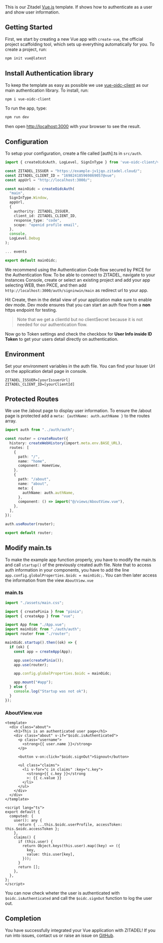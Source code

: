 This is our Zitadel [Vue.js](https://vuejs.org/) template. If shows how to authenticate as a user and show user information.

## Getting Started

First, we start by creating a new Vue app with `create-vue`, the official project scaffolding tool, which sets up everything automatically for you. To create a project, run:

```bash
npm init vue@latest
```

## Install Authentication library

To keep the template as easy as possible we use [vue-oidc-client](https://github.com/soukoku/vue-oidc-client) as our main authentication library. To install, run:

```bash
npm i vue-oidc-client
```

To run the app, type:

```bash
npm run dev
```

then open [http://localhost:3000](http://localhost:3000) with your browser to see the result.

## Configuration

To setup your configuration, create a file called [auth].ts in `src/auth`.

```ts
import { createOidcAuth, LogLevel, SignInType } from 'vue-oidc-client/vue3';

const ZITADEL_ISSUER = "https://example-jv1jqo.zitadel.cloud/";
const ZITADEL_CLIENT_ID = "169824185969869057@vue";
const appUrl = "http://localhost:3000/";

const mainOidc = createOidcAuth(
  "main",
  SignInType.Window,
  appUrl,
  {
    authority: ZITADEL_ISSUER,
    client_id: ZITADEL_CLIENT_ID,
    response_type: "code",
    scope: "openid profile email",
  },
  console,
  LogLevel.Debug
);

... events

export default mainOidc;

```

We recommend using the Authentication Code flow secured by PKCE for the Authentication flow.
To be able to connect to ZITADEL, navigate to your Instances Console, create or select an existing project and add your app selecting WEB, then PKCE, and then add `http://localhost:3000/auth/signinwin/main` as redirect url to your app.

Hit Create, then in the detail view of your application make sure to enable dev mode. Dev mode ensures that you can start an auth flow from a **non** https endpoint for testing.

> Note that we get a clientId but no clientSecret because it is not needed for our authentication flow.

Now go to Token settings and check the checkbox for **User Info inside ID Token** to get your users detail directly on authentication.

## Environment

Set your environment variables in the auth file.
You can find your Issuer Url on the application detail page in console.

```
ZITADEL_ISSUER=[yourIssuerUrl]
ZITADEL_CLIENT_ID=[yourClientId]
```

## Protected Routes

We use the /about page to display user information. To ensure the /about page is protected add a `meta: {authName: auth.authName }` to the routes array.

```ts
import auth from "../auth/auth";

const router = createRouter({
  history: createWebHistory(import.meta.env.BASE_URL),
  routes: [
    {
      path: "/",
      name: "home",
      component: HomeView,
    },
    {
      path: "/about",
      name: "about",
      meta: {
        authName: auth.authName,
      },
      component: () => import("@/views/AboutView.vue"),
    },
  ],
});

auth.useRouter(router);

export default router;
```

## Modify main.ts

To make the example app function properly, you have to modify the main.ts and call `startup()` of the previously created auth file.
Note that to access auth information in your components, you have to add the line `app.config.globalProperties.$oidc = mainOidc;`.
You can then later access the information from the view `AboutView.vue`

### main.ts

```ts
import "./assets/main.css";

import { createPinia } from "pinia";
import { createApp } from "vue";

import App from "./App.vue";
import mainOidc from "./auth/auth";
import router from "./router";

mainOidc.startup().then((ok) => {
  if (ok) {
    const app = createApp(App);

    app.use(createPinia());
    app.use(router);

    app.config.globalProperties.$oidc = mainOidc;

    app.mount("#app");
  } else {
    console.log("Startup was not ok");
  }
});
```

### AboutView.vue

```vue
<template>
  <div class="about">
    <h1>This is an authenticated user page</h1>
    <div class="about" v-if="$oidc.isAuthenticated">
      <p class="username">
        <strong>{{ user.name }}</strong>
      </p>

      <button v-on:click="$oidc.signOut">Signout</button>

      <ul class="claims">
        <li v-for="c in claims" :key="c.key">
          <strong>{{ c.key }}</strong
          >: {{ c.value }}
        </li>
      </ul>
    </div>
  </div>
</template>

<script lang="ts">
export default {
  computed: {
    user(): any {
      return { ...this.$oidc.userProfile, accessToken: this.$oidc.accessToken };
    },
    claims() {
      if (this.user) {
        return Object.keys(this.user).map((key) => ({
          key,
          value: this.user[key],
        }));
      }
      return [];
    },
  },
};
</script>
```

You can now check wheter the user is authenticated with `$oidc.isAuthenticated` and call the `$oidc.signOut` function to log the user out.

## Completion

You have successfully integrated your Vue application with ZITADEL!
If you run into issues, contact us or raise an issue on [GitHub](https://github.com/zitadel/zitadel).
